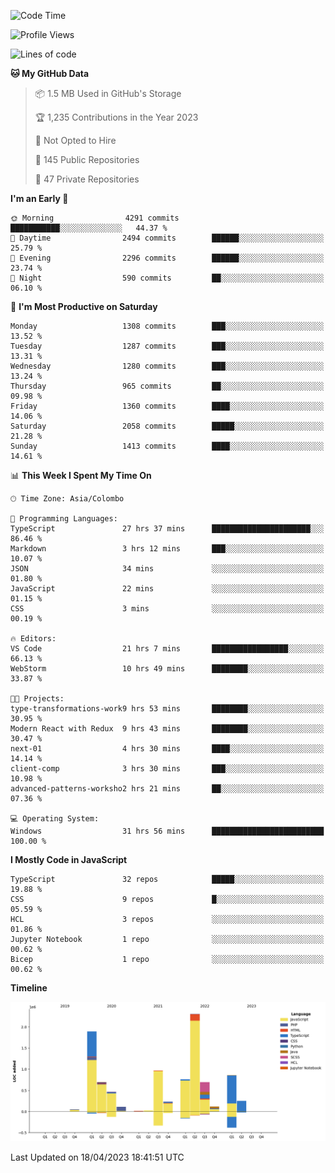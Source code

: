 
<!--START_SECTION:waka-->
![Code Time](http://img.shields.io/badge/Code%20Time-1%2C097%20hrs%2048%20mins-blue)

![Profile Views](http://img.shields.io/badge/Profile%20Views-0-blue)

![Lines of code](https://img.shields.io/badge/From%20Hello%20World%20I%27ve%20Written-9.4%20million%20lines%20of%20code-blue)

**🐱 My GitHub Data** 

> 📦 1.5 MB Used in GitHub's Storage 
 > 
> 🏆 1,235 Contributions in the Year 2023
 > 
> 🚫 Not Opted to Hire
 > 
> 📜 145 Public Repositories 
 > 
> 🔑 47 Private Repositories 
 > 
**I'm an Early 🐤** 

```text
🌞 Morning                4291 commits        ███████████░░░░░░░░░░░░░░   44.37 % 
🌆 Daytime                2494 commits        ██████░░░░░░░░░░░░░░░░░░░   25.79 % 
🌃 Evening                2296 commits        ██████░░░░░░░░░░░░░░░░░░░   23.74 % 
🌙 Night                  590 commits         ██░░░░░░░░░░░░░░░░░░░░░░░   06.10 % 
```
📅 **I'm Most Productive on Saturday** 

```text
Monday                   1308 commits        ███░░░░░░░░░░░░░░░░░░░░░░   13.52 % 
Tuesday                  1287 commits        ███░░░░░░░░░░░░░░░░░░░░░░   13.31 % 
Wednesday                1280 commits        ███░░░░░░░░░░░░░░░░░░░░░░   13.24 % 
Thursday                 965 commits         ██░░░░░░░░░░░░░░░░░░░░░░░   09.98 % 
Friday                   1360 commits        ████░░░░░░░░░░░░░░░░░░░░░   14.06 % 
Saturday                 2058 commits        █████░░░░░░░░░░░░░░░░░░░░   21.28 % 
Sunday                   1413 commits        ████░░░░░░░░░░░░░░░░░░░░░   14.61 % 
```


📊 **This Week I Spent My Time On** 

```text
🕑︎ Time Zone: Asia/Colombo

💬 Programming Languages: 
TypeScript               27 hrs 37 mins      ██████████████████████░░░   86.46 % 
Markdown                 3 hrs 12 mins       ███░░░░░░░░░░░░░░░░░░░░░░   10.07 % 
JSON                     34 mins             ░░░░░░░░░░░░░░░░░░░░░░░░░   01.80 % 
JavaScript               22 mins             ░░░░░░░░░░░░░░░░░░░░░░░░░   01.15 % 
CSS                      3 mins              ░░░░░░░░░░░░░░░░░░░░░░░░░   00.19 % 

🔥 Editors: 
VS Code                  21 hrs 7 mins       █████████████████░░░░░░░░   66.13 % 
WebStorm                 10 hrs 49 mins      ████████░░░░░░░░░░░░░░░░░   33.87 % 

🐱‍💻 Projects: 
type-transformations-work9 hrs 53 mins       ████████░░░░░░░░░░░░░░░░░   30.95 % 
Modern React with Redux  9 hrs 43 mins       ████████░░░░░░░░░░░░░░░░░   30.47 % 
next-01                  4 hrs 30 mins       ████░░░░░░░░░░░░░░░░░░░░░   14.14 % 
client-comp              3 hrs 30 mins       ███░░░░░░░░░░░░░░░░░░░░░░   10.98 % 
advanced-patterns-worksho2 hrs 21 mins       ██░░░░░░░░░░░░░░░░░░░░░░░   07.36 % 

💻 Operating System: 
Windows                  31 hrs 56 mins      █████████████████████████   100.00 % 
```

**I Mostly Code in JavaScript** 

```text
TypeScript               32 repos            █████░░░░░░░░░░░░░░░░░░░░   19.88 % 
CSS                      9 repos             █░░░░░░░░░░░░░░░░░░░░░░░░   05.59 % 
HCL                      3 repos             ░░░░░░░░░░░░░░░░░░░░░░░░░   01.86 % 
Jupyter Notebook         1 repo              ░░░░░░░░░░░░░░░░░░░░░░░░░   00.62 % 
Bicep                    1 repo              ░░░░░░░░░░░░░░░░░░░░░░░░░   00.62 % 
```



**Timeline**

![Lines of Code chart](https://raw.githubusercontent.com/ccweerasinghe1994/ccweerasinghe1994/master/assets/bar_graph.png)


 Last Updated on 18/04/2023 18:41:51 UTC
<!--END_SECTION:waka-->

